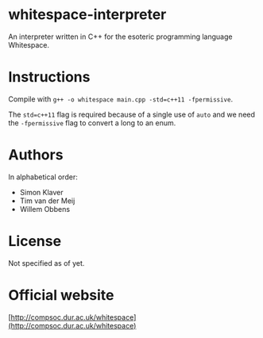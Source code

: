 whitespace-interpreter
======================
An interpreter written in C++ for the esoteric programming language Whitespace.

Instructions
============
Compile with ``g++ -o whitespace main.cpp -std=c++11 -fpermissive``.

The `std=c++11` flag is required because of a single use of `auto` and
we need the `-fpermissive` flag to convert a long to an enum.

Authors
=======
In alphabetical order:
* Simon Klaver
* Tim van der Meij
* Willem Obbens

License
=======
Not specified as of yet.

Official website
================
[http://compsoc.dur.ac.uk/whitespace](http://compsoc.dur.ac.uk/whitespace)
